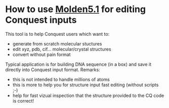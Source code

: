 # How to use [Molden5.1](http://cheminf.cmbi.ru.nl/molden/) for editing Conquest inputs
This tool is to help Conquest users which want to:
- generate from scratch molecular stuctures
- edit xyz, pdb, cif... molecular/crystal structures 
- convert without pain format

Typical application is for building DNA sequence (in a box) and save it directly into Conquest input format.
Remarks:
- this is not intended to handle millions of atoms
- this is more to help you for structure input fast editing (without scripts ;-)
- help for fast vizual inspection that the structure provided to the CQ code is correct!


